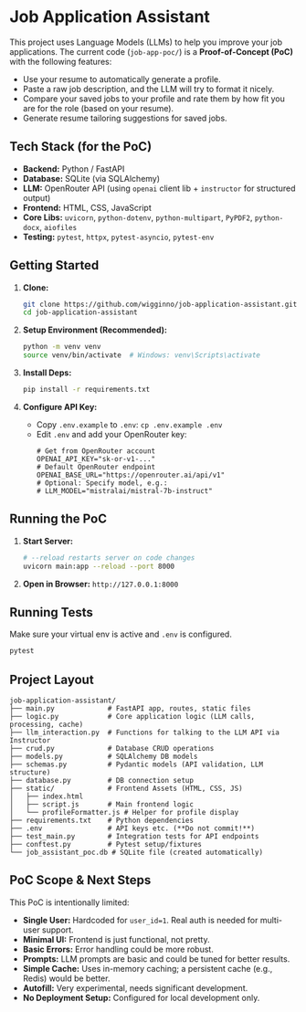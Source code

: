 # Job Application Assistant

This project uses Language Models (LLMs) to help you improve your job applications. The current code (`job-app-poc/`) is a **Proof-of-Concept (PoC)** with the following features:

*   Use your resume to automatically generate a profile.
*   Paste a raw job description, and the LLM will try to format it nicely.
*   Compare your saved jobs to your profile and rate them by how fit you are for the role (based on your resume).
*   Generate resume tailoring suggestions for saved jobs.

## Tech Stack (for the PoC)

*   **Backend:** Python / FastAPI
*   **Database:** SQLite (via SQLAlchemy)
*   **LLM:** OpenRouter API (using `openai` client lib + `instructor` for structured output)
*   **Frontend:** HTML, CSS, JavaScript
*   **Core Libs:** `uvicorn`, `python-dotenv`, `python-multipart`, `PyPDF2`, `python-docx`, `aiofiles`
*   **Testing:** `pytest`, `httpx`, `pytest-asyncio`, `pytest-env`

## Getting Started

1.  **Clone:**
    ```bash
    git clone https://github.com/wigginno/job-application-assistant.git
    cd job-application-assistant
    ```

2.  **Setup Environment (Recommended):**
    ```bash
    python -m venv venv
    source venv/bin/activate  # Windows: venv\Scripts\activate
    ```

3.  **Install Deps:**
    ```bash
    pip install -r requirements.txt
    ```

4.  **Configure API Key:**
    *   Copy `.env.example` to `.env`: `cp .env.example .env`
    *   Edit `.env` and add your OpenRouter key:
        ```env
        # Get from OpenRouter account
        OPENAI_API_KEY="sk-or-v1-..."
        # Default OpenRouter endpoint
        OPENAI_BASE_URL="https://openrouter.ai/api/v1"
        # Optional: Specify model, e.g.:
        # LLM_MODEL="mistralai/mistral-7b-instruct"
        ```

## Running the PoC

1.  **Start Server:**
    ```bash
    # --reload restarts server on code changes
    uvicorn main:app --reload --port 8000
    ```

2.  **Open in Browser:**
    `http://127.0.0.1:8000`

## Running Tests

Make sure your virtual env is active and `.env` is configured.

```bash
pytest
```

## Project Layout

```
job-application-assistant/
├── main.py             # FastAPI app, routes, static files
├── logic.py            # Core application logic (LLM calls, processing, cache)
├── llm_interaction.py  # Functions for talking to the LLM API via Instructor
├── crud.py             # Database CRUD operations
├── models.py           # SQLAlchemy DB models
├── schemas.py          # Pydantic models (API validation, LLM structure)
├── database.py         # DB connection setup
├── static/             # Frontend Assets (HTML, CSS, JS)
│   ├── index.html
│   ├── script.js       # Main frontend logic
│   └── profileFormatter.js # Helper for profile display
├── requirements.txt    # Python dependencies
├── .env                # API keys etc. (**Do not commit!**)
├── test_main.py        # Integration tests for API endpoints
├── conftest.py         # Pytest setup/fixtures
└── job_assistant_poc.db # SQLite file (created automatically)
```

## PoC Scope & Next Steps

This PoC is intentionally limited:

*   **Single User:** Hardcoded for `user_id=1`. Real auth is needed for multi-user support.
*   **Minimal UI:** Frontend is just functional, not pretty.
*   **Basic Errors:** Error handling could be more robust.
*   **Prompts:** LLM prompts are basic and could be tuned for better results.
*   **Simple Cache:** Uses in-memory caching; a persistent cache (e.g., Redis) would be better.
*   **Autofill:** Very experimental, needs significant development.
*   **No Deployment Setup:** Configured for local development only.
